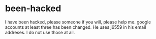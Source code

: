 # been-hacked
I have been hacked, please someone if you will, please help me. google accounts at least three has been changed. He uses j6559 in his email addreses. I do not use those at all. 
